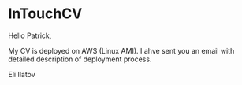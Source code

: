 InTouchCV
=========
Hello Patrick,

My CV is deployed on AWS (Linux AMI). I ahve sent you an email with detailed description of deployment process.

Eli Ilatov
